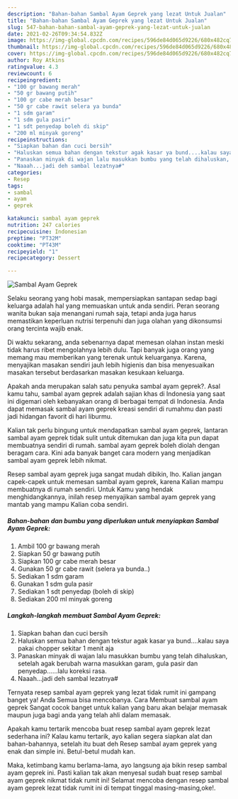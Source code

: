 ```yaml
---
description: "Bahan-bahan Sambal Ayam Geprek yang lezat Untuk Jualan"
title: "Bahan-bahan Sambal Ayam Geprek yang lezat Untuk Jualan"
slug: 547-bahan-bahan-sambal-ayam-geprek-yang-lezat-untuk-jualan
date: 2021-02-26T09:34:54.832Z
image: https://img-global.cpcdn.com/recipes/596de84d065d9226/680x482cq70/sambal-ayam-geprek-foto-resep-utama.jpg
thumbnail: https://img-global.cpcdn.com/recipes/596de84d065d9226/680x482cq70/sambal-ayam-geprek-foto-resep-utama.jpg
cover: https://img-global.cpcdn.com/recipes/596de84d065d9226/680x482cq70/sambal-ayam-geprek-foto-resep-utama.jpg
author: Roy Atkins
ratingvalue: 4.3
reviewcount: 6
recipeingredient:
- "100 gr bawang merah"
- "50 gr bawang putih"
- "100 gr cabe merah besar"
- "50 gr cabe rawit selera ya bunda"
- "1 sdm garam"
- "1 sdm gula pasir"
- "1 sdt penyedap boleh di skip"
- "200 ml minyak goreng"
recipeinstructions:
- "Siapkan bahan dan cuci bersih"
- "Haluskan semua bahan dengan tekstur agak kasar ya bund....kalau saya pakai chopper sekitar 1 menit aja"
- "Panaskan minyak di wajan lalu masukkan bumbu yang telah dihaluskan, setelah agak berubah warna masukkan garam, gula pasir dan penyedap......lalu koreksi rasa."
- "Naaah...jadi deh sambal lezatnya#"
categories:
- Resep
tags:
- sambal
- ayam
- geprek

katakunci: sambal ayam geprek 
nutrition: 247 calories
recipecuisine: Indonesian
preptime: "PT32M"
cooktime: "PT43M"
recipeyield: "1"
recipecategory: Dessert

---
```



![Sambal Ayam Geprek](https://img-global.cpcdn.com/recipes/596de84d065d9226/680x482cq70/sambal-ayam-geprek-foto-resep-utama.jpg)

Selaku seorang yang hobi masak, mempersiapkan santapan sedap bagi keluarga adalah hal yang memuaskan untuk anda sendiri. Peran seorang  wanita bukan saja menangani rumah saja, tetapi anda juga harus memastikan keperluan nutrisi terpenuhi dan juga olahan yang dikonsumsi orang tercinta wajib enak.

Di waktu  sekarang, anda sebenarnya dapat memesan olahan instan meski tidak harus ribet mengolahnya lebih dulu. Tapi banyak juga orang yang memang mau memberikan yang terenak untuk keluarganya. Karena, menyajikan masakan sendiri jauh lebih higienis dan bisa menyesuaikan masakan tersebut berdasarkan masakan kesukaan keluarga. 



Apakah anda merupakan salah satu penyuka sambal ayam geprek?. Asal kamu tahu, sambal ayam geprek adalah sajian khas di Indonesia yang saat ini digemari oleh kebanyakan orang di berbagai tempat di Indonesia. Anda dapat memasak sambal ayam geprek kreasi sendiri di rumahmu dan pasti jadi hidangan favorit di hari liburmu.

Kalian tak perlu bingung untuk mendapatkan sambal ayam geprek, lantaran sambal ayam geprek tidak sulit untuk ditemukan dan juga kita pun dapat membuatnya sendiri di rumah. sambal ayam geprek boleh diolah dengan beragam cara. Kini ada banyak banget cara modern yang menjadikan sambal ayam geprek lebih nikmat.

Resep sambal ayam geprek juga sangat mudah dibikin, lho. Kalian jangan capek-capek untuk memesan sambal ayam geprek, karena Kalian mampu membuatnya di rumah sendiri. Untuk Kamu yang hendak menghidangkannya, inilah resep menyajikan sambal ayam geprek yang mantab yang mampu Kalian coba sendiri.

<!--inarticleads1-->

##### Bahan-bahan dan bumbu yang diperlukan untuk menyiapkan Sambal Ayam Geprek:

1. Ambil 100 gr bawang merah
1. Siapkan 50 gr bawang putih
1. Siapkan 100 gr cabe merah besar
1. Gunakan 50 gr cabe rawit (selera ya bunda..)
1. Sediakan 1 sdm garam
1. Gunakan 1 sdm gula pasir
1. Sediakan 1 sdt penyedap (boleh di skip)
1. Sediakan 200 ml minyak goreng




<!--inarticleads2-->

##### Langkah-langkah membuat Sambal Ayam Geprek:

1. Siapkan bahan dan cuci bersih
1. Haluskan semua bahan dengan tekstur agak kasar ya bund....kalau saya pakai chopper sekitar 1 menit aja
1. Panaskan minyak di wajan lalu masukkan bumbu yang telah dihaluskan, setelah agak berubah warna masukkan garam, gula pasir dan penyedap......lalu koreksi rasa.
1. Naaah...jadi deh sambal lezatnya#




Ternyata resep sambal ayam geprek yang lezat tidak rumit ini gampang banget ya! Anda Semua bisa mencobanya. Cara Membuat sambal ayam geprek Sangat cocok banget untuk kalian yang baru akan belajar memasak maupun juga bagi anda yang telah ahli dalam memasak.

Apakah kamu tertarik mencoba buat resep sambal ayam geprek lezat sederhana ini? Kalau kamu tertarik, ayo kalian segera siapkan alat dan bahan-bahannya, setelah itu buat deh Resep sambal ayam geprek yang enak dan simple ini. Betul-betul mudah kan. 

Maka, ketimbang kamu berlama-lama, ayo langsung aja bikin resep sambal ayam geprek ini. Pasti kalian tak akan menyesal sudah buat resep sambal ayam geprek nikmat tidak rumit ini! Selamat mencoba dengan resep sambal ayam geprek lezat tidak rumit ini di tempat tinggal masing-masing,oke!.

